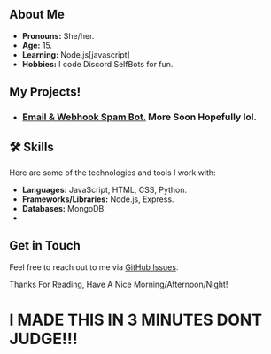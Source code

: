 ## About Me
- **Pronouns:** She/her.
- **Age:** 15.
- **Learning:** Node.js[javascript]
- **Hobbies:** I code Discord SelfBots for fun.


## My Projects!

- ### [**Email & Webhook Spam Bot.**](https://github.com/EntomaVasilissaZeta/discord-email-and-webhook-spam-bot.) More Soon Hopefully lol.

## 🛠️ Skills

Here are some of the technologies and tools I work with:

- **Languages:** JavaScript, HTML, CSS, Python.
- **Frameworks/Libraries:** Node.js, Express.
- **Databases:** MongoDB.
- 
## Get in Touch

Feel free to reach out to me via [GitHub Issues](https://github.com/EntomaVasilissaZeta).

Thanks For Reading, Have A Nice Morning/Afternoon/Night!
# __I MADE THIS IN 3 MINUTES DONT JUDGE!!!__

